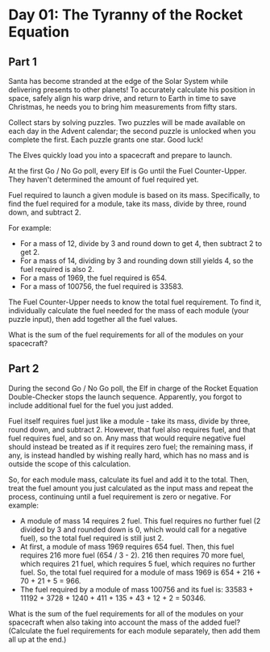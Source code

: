 
# Day 01: The Tyranny of the Rocket Equation

## Part 1

Santa has become stranded at the edge of the Solar System while delivering
presents to other planets! To accurately calculate his position in space, safely
align his warp drive, and return to Earth in time to save Christmas, he needs
you to bring him measurements from fifty stars.

Collect stars by solving puzzles. Two puzzles will be made available on each day
in the Advent calendar; the second puzzle is unlocked when you complete the
first. Each puzzle grants one star. Good luck!

The Elves quickly load you into a spacecraft and prepare to launch.

At the first Go / No Go poll, every Elf is Go until the Fuel Counter-Upper. They
haven't determined the amount of fuel required yet.

Fuel required to launch a given module is based on its mass. Specifically, to
find the fuel required for a module, take its mass, divide by three, round down,
and subtract 2.

For example:

- For a mass of 12, divide by 3 and round down to get 4, then subtract 2 to
  get 2.
- For a mass of 14, dividing by 3 and rounding down still yields 4, so the
  fuel required is also 2.
- For a mass of 1969, the fuel required is 654.
- For a mass of 100756, the fuel required is 33583.

The Fuel Counter-Upper needs to know the total fuel requirement. To find it,
individually calculate the fuel needed for the mass of each module (your puzzle
input), then add together all the fuel values.

What is the sum of the fuel requirements for all of the modules on your
spacecraft?

## Part 2

During the second Go / No Go poll, the Elf in charge of the Rocket Equation
Double-Checker stops the launch sequence. Apparently, you forgot to include
additional fuel for the fuel you just added.

Fuel itself requires fuel just like a module - take its mass, divide by three,
round down, and subtract 2. However, that fuel also requires fuel, and that fuel
requires fuel, and so on. Any mass that would require negative fuel should
instead be treated as if it requires zero fuel; the remaining mass, if any, is
instead handled by wishing really hard, which has no mass and is outside the
scope of this calculation.

So, for each module mass, calculate its fuel and add it to the total. Then,
treat the fuel amount you just calculated as the input mass and repeat the
process, continuing until a fuel requirement is zero or negative. For example:

- A module of mass 14 requires 2 fuel. This fuel requires no further fuel (2
  divided by 3 and rounded down is 0, which would call for a negative fuel), so
  the total fuel required is still just 2.
- At first, a module of mass 1969 requires 654 fuel. Then, this fuel
  requires 216 more fuel (654 / 3 - 2). 216 then requires 70 more fuel, which
  requires 21 fuel, which requires 5 fuel, which requires no further fuel. So,
  the total fuel required for a module of mass 1969 is 654 + 216 + 70 + 21 + 5 =
  966.
- The fuel required by a module of mass 100756 and its fuel is: 33583 +
  11192 + 3728 + 1240 + 411 + 135 + 43 + 12 + 2 = 50346.

What is the sum of the fuel requirements for all of the modules on your
spacecraft when also taking into account the mass of the added fuel? (Calculate
the fuel requirements for each module separately, then add them all up at the
end.)